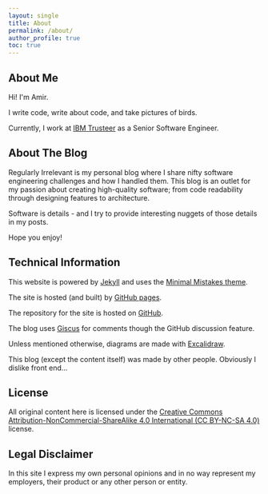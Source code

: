 ```yaml
---
layout: single
title: About
permalink: /about/
author_profile: true
toc: true
---
```


## About Me

Hi! I'm Amir.

I write code, write about code, and take pictures of birds. 

Currently, I work at [IBM Trusteer](https://www.ibm.com/trusteer) as a Senior Software Engineer.

## About The Blog
Regularly Irrelevant is my personal blog where I share nifty software engineering challenges and how I handled them. This blog is an outlet for my passion about creating high-quality software; from code readability through designing features to architecture.

Software is details - and I try to provide interesting nuggets of those details in my posts.

Hope you enjoy!

## Technical Information
This website is powered by [Jekyll](https://jekyllrb.com/) and uses the [Minimal Mistakes theme](https://github.com/mmistakes/minimal-mistakes).

The site is hosted (and built) by [GitHub pages](github.io).

The repository for the site is hosted on [GitHub](https://github.com/moo64c/moo64c.github.com).

The blog uses [Giscus](giscus.app) for comments though the GitHub discussion feature.

Unless mentioned otherwise, diagrams are made with [Excalidraw](https://excalidraw.com/).

This blog (except the content itself) was made by other people. Obviously I dislike front end...

## License
All original content here is licensed under the [Creative Commons Attribution-NonCommercial-ShareAlike 4.0 International (CC BY-NC-SA 4.0)](https://creativecommons.org/licenses/by-nc-sa/4.0/) license.

## Legal Disclaimer
In this site I express my own personal opinions and in no way represent my employers, their product or any other person or entity.
